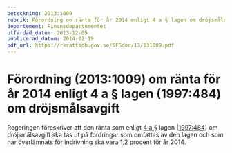 ```yaml
---
beteckning: 2013:1009
rubrik: Förordning om ränta för år 2014 enligt 4 a § lagen om dröjsmålsavgift
departement: Finansdepartementet
utfardad_datum: 2013-12-05
publicerad_datum: 2014-02-19
pdf_url: https://rkrattsdb.gov.se/SFSdoc/13/131009.pdf
---
```


# Förordning (2013:1009) om ränta för år 2014 enligt 4 a § lagen (1997:484) om dröjsmålsavgift

Regeringen föreskriver att den ränta som enligt [4 a §](#4a) lagen ([1997:484](https://selex.se/eli/sfs/1997/484)) om dröjsmålsavgift ska tas ut på fordringar som omfattas av den lagen och som har överlämnats för indrivning ska vara 1,2 procent för år 2014.
